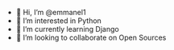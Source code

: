- 👋 Hi, I’m @emmanel1
- 👀 I’m interested in Python
- 🌱 I’m currently learning Django
- 💞️ I’m looking to collaborate on Open Sources

<!---
emmanel1/emmanel1 is a ✨ special ✨ repository because its `README.md` (this file) appears on your GitHub profile.
You can click the Preview link to take a look at your changes.
--->
